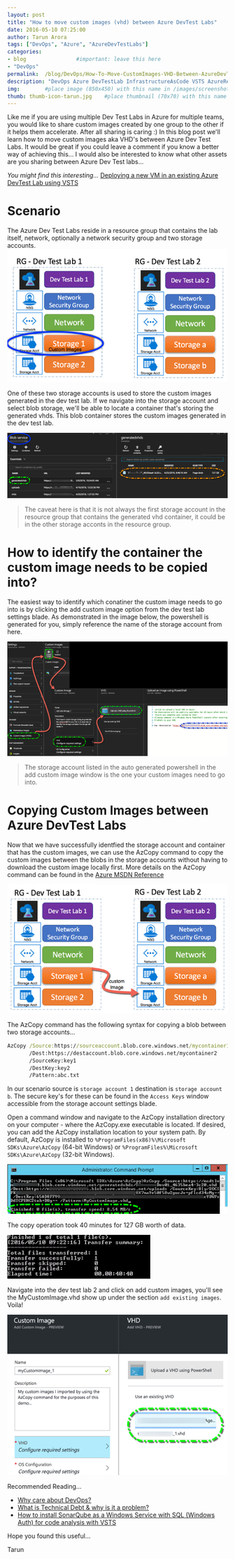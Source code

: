 ```yaml
---
layout: post
title: "How to move custom images (vhd) between Azure DevTest Labs"
date: 2016-05-10 07:25:00 
author: Tarun Arora 
tags: ["DevOps", "Azure", "AzureDevTestLabs"]
categories:
- blog                #important: leave this here
- "DevOps"
permalink:  /blog/DevOps/How-To-Move-CustomImages-VHD-Between-AzureDevTestLabs
description: "DevOps Azure DevTestLab InfrastructureAsCode VSTS AzureResourceManager InfrastructureAutomation VHD CustomImages"
img:        #place image (850x450) with this name in /images/screenshots
thumb: thumb-icon-tarun.jpg    #place thumbnail (70x70) with this name in /images/screenshots/thumbs/
---
```

Like me if you are using multiple Dev Test Labs in Azure for multiple teams, you would like to share custom images created by one group to the other if it helps them accelerate. After all sharing is caring :) In this blog post we'll learn how to move custom images aka VHD's between Azure Dev Test Labs. It would be great if you could leave a comment if you know a better way of achieving this... I would also be interested to know what other assets are you sharing between Azure Dev Test labs...
<!--more--> 

_You might find this interesting..._ [Deploying a new VM in an existing Azure DevTest Lab using VSTS](http://www.visualstudiogeeks.com/blog/DevOps/Deploy-New-VM-To-Existing-AzureDevTestLab-From-VSTS)

# Scenario
The Azure Dev Test Labs reside in a resource group that contains the lab itself, network, optionally a network security group and two storage accounts. 
![AzureDevTestLab](/images/screenshots/tarun/AzureDTL/AzureDtl_ResourceGroupDiagram.png)

One of these two storage accounts is used to store the custom images generated in the dev test lab. If we navigate into the storage account and select blob storage, we'll be able to locate a container that's storing the generated vhds. This blob container stores the custom images generated in the dev test lab. 

![AzureDevTestLab](/images/screenshots/tarun/AzureDTL/AzureDtl_VSTS_GeneratedVhdStorageAccount.png)

> The caveat here is that it is not always the first storage account in the resource group that contains the generated vhd container, it could be in the other storage acconts in the resource group.

# How to identify the container the custom image needs to be copied into?  
The easiest way to identify which conatiner the custom image needs to go into is by clicking the add custom image option from the dev test lab settings blade. As demonstrated in the image below, the powershell is generated for you, simply reference the name of the storage account from here. 

![AzureDevTestLab](/images/screenshots/tarun/AzureDTL/AzureDtl_VSTS_GenerateCustomImageOption.png)

> The storage account listed in the auto generated powershell in the add custom image window is the one your custom images need to go into.    

# Copying Custom Images between Azure DevTest Labs
Now that we have successfully identfied the storage account and container that has the custom images, we can use the AzCopy command to copy the custom images between the blobs in the storage accounts without having to download the custom image locally first. More details on the AzCopy command can be found in the [Azure MSDN Reference](https://azure.microsoft.com/en-gb/documentation/articles/storage-use-azcopy/)

 ![AzureDevTestLab](/images/screenshots/tarun/AzureDTL/AzureDtl_CopyCustomImageBetweenTwoDevTestLabs.png)

The AzCopy command has the following syntax for copying a blob between two storage accounts... 

``` cmd  
AzCopy /Source:https://sourceaccount.blob.core.windows.net/mycontainer1 
       /Dest:https://destaccount.blob.core.windows.net/mycontainer2 
       /SourceKey:key1 
       /DestKey:key2 
       /Pattern:abc.txt
```

In our scenario source is `storage account 1` destination is `storage account b`. The secure key's for these can be found in the `Access Keys` window accessible from the storage account settings blade. 

Open a command window and navigate to the AzCopy installation directory on your computer - where the AzCopy.exe executable is located. If desired, you can add the AzCopy installation location to your system path. By default, AzCopy is installed to `%ProgramFiles(x86)%\Microsoft SDKs\Azure\AzCopy` (64-bit Windows) or `%ProgramFiles%\Microsoft SDKs\Azure\AzCopy` (32-bit Windows).

![AzureDevTestLab](/images/screenshots/tarun/AzureDTL/AzureDtl_Task_AzCopyBetweenTwoStorageAccounts.png)

The copy operation took 40 minutes for 127 GB worth of data.

![AzureDevTestLab](/images/screenshots/tarun/AzureDTL/AzureDtl_AzCopy_Summary.png)

Navigate into the dev test lab 2 and click on add custom images, you'll see the MyCustomImage.vhd show up under the section `add existing images`. Voila!

![AzureDevTestLab - Add custom image](/images/screenshots/tarun/AzureDTL/AzureDtl_ImportCustomImages.png)

Recommended Reading... 

- [Why care about DevOps?](http://www.visualstudiogeeks.com/blog/devops/marry-cloud-and-devops-enterprise-devops-is-for-real)
- [What is Technical Debt & why is it a problem?](http://www.visualstudiogeeks.com/blog/sonarqube/devops/Configure-TFS2015-with-SonarQube-using-BuildTask-to-Track-Technical-Debt)
- [How to install SonarQube as a Windows Service with SQL (Windows Auth) for code analysis with VSTS](http://www.visualstudiogeeks.com/blog/DevOps/Install-SonarQube-As-WindowsService-With-SQLServer-WindowsAuth-VSTS-TeamBuild)

Hope you found this useful...  

Tarun
